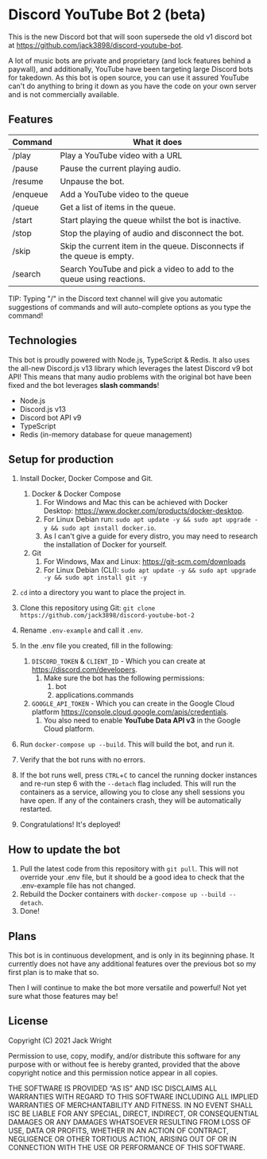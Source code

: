 # Discord YouTube Bot 2 (beta)

This is the new Discord bot that will soon supersede the old v1 discord bot at https://github.com/jack3898/discord-youtube-bot.

A lot of music bots are private and proprietary (and lock features behind a paywall), and additionally, YouTube have been targeting large Discord bots for takedown. As this bot is open source, you can use it assured YouTube can't do anything to bring it down as you have the code on your own server and is not commercially available.

## Features

| Command  | What it does                                                           |
| -------- | ---------------------------------------------------------------------- |
| /play    | Play a YouTube video with a URL                                        |
| /pause   | Pause the current playing audio.                                       |
| /resume  | Unpause the bot.                                                       |
| /enqueue | Add a YouTube video to the queue                                       |
| /queue   | Get a list of items in the queue.                                      |
| /start   | Start playing the queue whilst the bot is inactive.                    |
| /stop    | Stop the playing of audio and disconnect the bot.                      |
| /skip    | Skip the current item in the queue. Disconnects if the queue is empty. |
| /search  | Search YouTube and pick a video to add to the queue using reactions.   |

TIP: Typing "/" in the Discord text channel will give you automatic suggestions of commands and will auto-complete options as you type the command!

## Technologies

This bot is proudly powered with Node.js, TypeScript & Redis.
It also uses the all-new Discord.js v13 library which leverages the latest Discord v9 bot API!
This means that many audio problems with the original bot have been fixed and the bot leverages **slash commands**!

- Node.js
- Discord.js v13
- Discord bot API v9
- TypeScript
- Redis (in-memory database for queue management)

## Setup for production

1. Install Docker, Docker Compose and Git.
   1. Docker & Docker Compose
      1. For Windows and Mac this can be achieved with Docker Desktop: https://www.docker.com/products/docker-desktop.
      2. For Linux Debian run: `sudo apt update -y && sudo apt upgrade -y && sudo apt install docker.io`.
      3. As I can't give a guide for every distro, you may need to research the installation of Docker for yourself.
   2. Git
      1. For Windows, Max and Linux: https://git-scm.com/downloads
      2. For Linux Debian (CLI): `sudo apt update -y && sudo apt upgrade -y && sudo apt install git -y`
2. `cd` into a directory you want to place the project in.
3. Clone this repository using Git: `git clone https://github.com/jack3898/discord-youtube-bot-2`
4. Rename `.env-example` and call it `.env`.
5. In the .env file you created, fill in the following:

   1. `DISCORD_TOKEN` & `CLIENT_ID` - Which you can create at https://discord.com/developers.
      1. Make sure the bot has the following permissions:
         1. bot
         2. applications.commands
   2. `GOOGLE_API_TOKEN` - Which you can create in the Google Cloud platform https://console.cloud.google.com/apis/credentials.
      1. You also need to enable **YouTube Data API v3** in the Google Cloud platform.

6. Run `docker-compose up --build`. This will build the bot, and run it.
7. Verify that the bot runs with no errors.
8. If the bot runs well, press `CTRL`+`C` to cancel the running docker instances and re-run step 6 with the `--detach` flag included. This will run the containers as a service, allowing you to close any shell sessions you have open. If any of the containers crash, they will be automatically restarted.
9. Congratulations! It's deployed!

## How to update the bot

1. Pull the latest code from this repository with `git pull`. This will not override your .env file, but it should be a good idea to check that the .env-example file has not changed.
2. Rebuild the Docker containers with `docker-compose up --build --detach`.
3. Done!

## Plans

This bot is in continuous development, and is only in its beginning phase. It currently does not have any additional features over the previous bot so my first plan is to make that so.

Then I will continue to make the bot more versatile and powerful! Not yet sure what those features may be!

## License

Copyright (C) 2021 Jack Wright

Permission to use, copy, modify, and/or distribute this software for any purpose with or without fee is hereby granted, provided that the above copyright notice and this permission notice appear in all copies.

THE SOFTWARE IS PROVIDED “AS IS” AND ISC DISCLAIMS ALL WARRANTIES WITH REGARD TO THIS SOFTWARE INCLUDING ALL IMPLIED WARRANTIES OF MERCHANTABILITY AND FITNESS. IN NO EVENT SHALL ISC BE LIABLE FOR ANY SPECIAL, DIRECT, INDIRECT, OR CONSEQUENTIAL DAMAGES OR ANY DAMAGES WHATSOEVER RESULTING FROM LOSS OF USE, DATA OR PROFITS, WHETHER IN AN ACTION OF CONTRACT, NEGLIGENCE OR OTHER TORTIOUS ACTION, ARISING OUT OF OR IN CONNECTION WITH THE USE OR PERFORMANCE OF THIS SOFTWARE.
